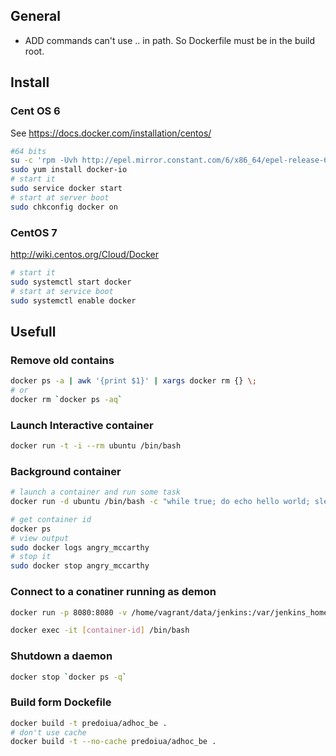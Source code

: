 ## General

- ADD commands can't use .. in path. So Dockerfile must be in the build root.

## Install


### Cent OS 6 

See https://docs.docker.com/installation/centos/

~~~ bash
#64 bits
su -c 'rpm -Uvh http://epel.mirror.constant.com/6/x86_64/epel-release-6-8.noarch.rpm'
sudo yum install docker-io
# start it
sudo service docker start
# start at server boot
sudo chkconfig docker on
~~~

### CentOS 7
http://wiki.centos.org/Cloud/Docker

~~~ bash
# start it
sudo systemctl start docker
# start at service boot
sudo systemctl enable docker
~~~

## Usefull

### Remove old contains

~~~ bash
docker ps -a | awk '{print $1}' | xargs docker rm {} \;
# or
docker rm `docker ps -aq`
~~~

### Launch Interactive container

~~~ bash
docker run -t -i --rm ubuntu /bin/bash
~~~

### Background container

~~~ bash
# launch a container and run some task
docker run -d ubuntu /bin/bash -c "while true; do echo hello world; sleep 1; done"

# get container id
docker ps
# view output
sudo docker logs angry_mccarthy
# stop it
sudo docker stop angry_mccarthy
~~~

### Connect to a conatiner running as demon

~~~ bash
docker run -p 8080:8080 -v /home/vagrant/data/jenkins:/var/jenkins_home jenkins 

docker exec -it [container-id] /bin/bash
~~~

### Shutdown a daemon 

~~~ bash
docker stop `docker ps -q`
~~~

### Build form Dockefile

~~~ bash
docker build -t predoiua/adhoc_be .
# don't use cache
docker build -t --no-cache predoiua/adhoc_be .
~~~